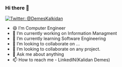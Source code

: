 ### Hi there 👋

[![Twitter: @DemesKalkidan](https://img.shields.io/twitter/follow/@DemesKalkidan?style=social)](https://twitter.com/@DemesKalkidan)
<!--
**kalkidan999/kalkidan999** is a ✨ _special_ ✨ repository because its `README.md` (this file) appears on your GitHub profile.

Here are some ideas to get you started:
-->
- 😄 I’m Computer Engineer
- 🔭 I’m currently working on Information Managment
- 🌱 I’m currently learning Software Engineering
- 👯 I’m looking to collaborate on ...
- 🤔 I’m looking to collaborate on any project.
- 💬 Ask me about anything 
- 📫 How to reach me - LinkedIN(Kalidan Demes)


